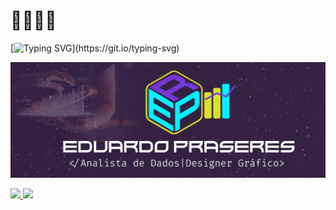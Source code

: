 # 👨🏻‍💻👋

[![Typing SVG](https://readme-typing-svg.herokuapp.com?color=311E3E&size=30&lines=Ol%C3%A1%2C+Seja+Bem+Vindo!;Me+chamo+Eduardo...;Sou+Analista+de+Dados;e+Designer+Gr%C3%A1fico.;Adoro+n%C3%BAmeros%2C+gr%C3%A1ficos+;e+coisas+criativas...;Fique+a+vontade+por+aqui;e+volte+sempre!)](https://git.io/typing-svg)

![capa](https://github.com/EduPraseres/EduPraseres/blob/main/Capa-github2.png?raw=true)


<div>
  <a href="https://github.com/EduPraseres">
  <img height="180em" src="https://github-readme-stats.vercel.app/api?username=edupraseres&show_icons=true&theme=dark&include_all_commits=true&count_private=true"/>
  <img height="180em" src="https://github-readme-stats.vercel.app/api/top-langs/?username=edupraseres&layout=compact&langs_count=7&theme=dark"/>
</div>




<!--
**EduPraseres/EduPraseres** is a ✨ _special_ ✨ repository because its `README.md` (this file) appears on your GitHub profile.

Here are some ideas to get you started:

- 🔭 I’m currently working on ...
- 🌱 I’m currently learning ...
- 👯 I’m looking to collaborate on ...
- 🤔 I’m looking for help with ...
- 💬 Ask me about ...
- 📫 How to reach me: ...
- 😄 Pronouns: ...
- ⚡ Fun fact: ...
-->
